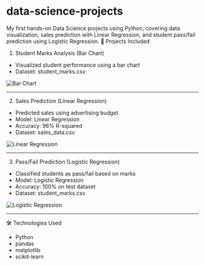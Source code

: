 # data-science-projects
My first hands-on Data Science projects using Python, covering data visualization, sales prediction with Linear Regression, and student pass/fail prediction using Logistic Regression.
📌 Projects Included

1. Student Marks Analysis (Bar Chart)
- Visualized student performance using a bar chart
- Dataset: student_marks.csv

![Bar Chart](images/bar_chart.png)

---

2. Sales Prediction (Linear Regression)
- Predicted sales using advertising budget
- Model: Linear Regression
- Accuracy: 96% R-squared
- Dataset: sales_data.csv

![Linear Regression](images/linear_regression_plot.png)

---

3. Pass/Fail Prediction (Logistic Regression)
- Classified students as pass/fail based on marks
- Model: Logistic Regression
- Accuracy: 100% on test dataset
- Dataset: student_marks.csv

![Logistic Regression](images/logistic_regression_plot.png)

---

🛠️ Technologies Used

- Python  
- pandas  
- matplotlib  
- scikit-learn


